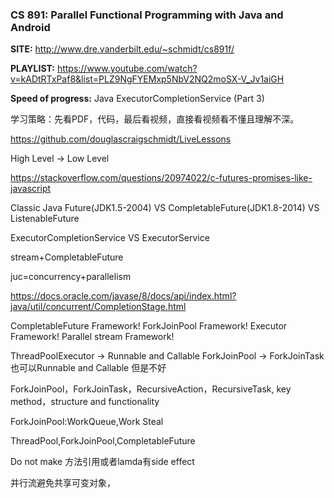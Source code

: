 ### CS 891: Parallel Functional Programming with Java and Android
**SITE:** http://www.dre.vanderbilt.edu/~schmidt/cs891f/

**PLAYLIST:** https://www.youtube.com/watch?v=kADtRTxPaf8&list=PLZ9NgFYEMxp5NbV2NQ2moSX-V_Jv1aiGH

**Speed of progress:** Java ExecutorCompletionService (Part 3)

学习策略：先看PDF，代码，最后看视频，直接看视频看不懂且理解不深。

https://github.com/douglascraigschmidt/LiveLessons

High Level -> Low Level

https://stackoverflow.com/questions/20974022/c-futures-promises-like-javascript

Classic Java Future(JDK1.5-2004) VS CompletableFuture(JDK1.8-2014)  VS ListenableFuture

ExecutorCompletionService VS ExecutorService

stream+CompletableFuture

juc=concurrency+parallelism

https://docs.oracle.com/javase/8/docs/api/index.html?java/util/concurrent/CompletionStage.html

CompletableFuture Framework!
ForkJoinPool Framework!
Executor Framework!
Parallel stream Framework!

ThreadPoolExecutor -> Runnable and Callable
ForkJoinPool -> ForkJoinTask 也可以Runnable and Callable 但是不好

ForkJoinPool，ForkJoinTask，RecursiveAction，RecursiveTask, key method，structure and functionality

ForkJoinPool:WorkQueue,Work Steal

ThreadPool,ForkJoinPool,CompletableFuture

Do not make 方法引用或者lamda有side effect

并行流避免共享可变对象，